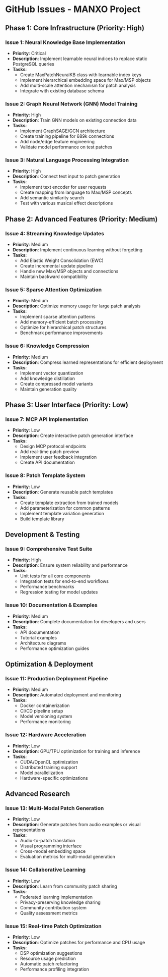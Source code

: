 # GitHub Issues - MANXO Project

## Phase 1: Core Infrastructure (Priority: High)

### Issue 1: Neural Knowledge Base Implementation
- **Priority**: Critical
- **Description**: Implement learnable neural indices to replace static PostgreSQL queries
- **Tasks**:
  - Create MaxPatchNeuralKB class with learnable index keys
  - Implement hierarchical embedding space for Max/MSP objects
  - Add multi-scale attention mechanism for patch analysis
  - Integrate with existing database schema

### Issue 2: Graph Neural Network (GNN) Model Training
- **Priority**: High
- **Description**: Train GNN models on existing connection data
- **Tasks**:
  - Implement GraphSAGE/GCN architecture
  - Create training pipeline for 689k connections
  - Add node/edge feature engineering
  - Validate model performance on test patches

### Issue 3: Natural Language Processing Integration
- **Priority**: High
- **Description**: Connect text input to patch generation
- **Tasks**:
  - Implement text encoder for user requests
  - Create mapping from language to Max/MSP concepts
  - Add semantic similarity search
  - Test with various musical effect descriptions

## Phase 2: Advanced Features (Priority: Medium)

### Issue 4: Streaming Knowledge Updates
- **Priority**: Medium
- **Description**: Implement continuous learning without forgetting
- **Tasks**:
  - Add Elastic Weight Consolidation (EWC)
  - Create incremental update pipeline
  - Handle new Max/MSP objects and connections
  - Maintain backward compatibility

### Issue 5: Sparse Attention Optimization
- **Priority**: Medium
- **Description**: Optimize memory usage for large patch analysis
- **Tasks**:
  - Implement sparse attention patterns
  - Add memory-efficient batch processing
  - Optimize for hierarchical patch structures
  - Benchmark performance improvements

### Issue 6: Knowledge Compression
- **Priority**: Medium
- **Description**: Compress learned representations for efficient deployment
- **Tasks**:
  - Implement vector quantization
  - Add knowledge distillation
  - Create compressed model variants
  - Maintain generation quality

## Phase 3: User Interface (Priority: Low)

### Issue 7: MCP API Implementation
- **Priority**: Low
- **Description**: Create interactive patch generation interface
- **Tasks**:
  - Design MCP protocol endpoints
  - Add real-time patch preview
  - Implement user feedback integration
  - Create API documentation

### Issue 8: Patch Template System
- **Priority**: Low
- **Description**: Generate reusable patch templates
- **Tasks**:
  - Create template extraction from trained models
  - Add parameterization for common patterns
  - Implement template variation generation
  - Build template library

## Development & Testing

### Issue 9: Comprehensive Test Suite
- **Priority**: High
- **Description**: Ensure system reliability and performance
- **Tasks**:
  - Unit tests for all core components
  - Integration tests for end-to-end workflows
  - Performance benchmarks
  - Regression testing for model updates

### Issue 10: Documentation & Examples
- **Priority**: Medium
- **Description**: Complete documentation for developers and users
- **Tasks**:
  - API documentation
  - Tutorial examples
  - Architecture diagrams
  - Performance optimization guides

## Optimization & Deployment

### Issue 11: Production Deployment Pipeline
- **Priority**: Medium
- **Description**: Automated deployment and monitoring
- **Tasks**:
  - Docker containerization
  - CI/CD pipeline setup
  - Model versioning system
  - Performance monitoring

### Issue 12: Hardware Acceleration
- **Priority**: Low
- **Description**: GPU/TPU optimization for training and inference
- **Tasks**:
  - CUDA/OpenCL optimization
  - Distributed training support
  - Model parallelization
  - Hardware-specific optimizations

## Advanced Research

### Issue 13: Multi-Modal Patch Generation
- **Priority**: Low
- **Description**: Generate patches from audio examples or visual representations
- **Tasks**:
  - Audio-to-patch translation
  - Visual programming interface
  - Cross-modal embedding space
  - Evaluation metrics for multi-modal generation

### Issue 14: Collaborative Learning
- **Priority**: Low
- **Description**: Learn from community patch sharing
- **Tasks**:
  - Federated learning implementation
  - Privacy-preserving knowledge sharing
  - Community contribution system
  - Quality assessment metrics

### Issue 15: Real-time Patch Optimization
- **Priority**: Low
- **Description**: Optimize patches for performance and CPU usage
- **Tasks**:
  - DSP optimization suggestions
  - Resource usage prediction
  - Automatic patch refactoring
  - Performance profiling integration